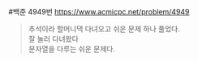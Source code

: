 #백준 4949번
https://www.acmicpc.net/problem/4949
>추석이라 할머니댁 다녀오고 쉬운 문제 하나 풀었다.
><br/>잘 놀러 다녀왔다
><br/> 문자열을 다루는 쉬운 문제다.